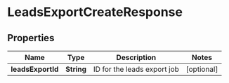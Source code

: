 

# LeadsExportCreateResponse


## Properties

Name | Type | Description | Notes
------------ | ------------- | ------------- | -------------
**leadsExportId** | **String** | ID for the leads export job |  [optional]



